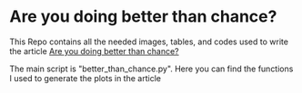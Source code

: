 # Are you doing better than chance?
This Repo contains all the needed images, tables, and codes used to write the article [Are you doing better than chance?](https://medium.com/@motta607/are-you-doing-better-than-chance-6b26bc67fa39)

The main script is "better_than_chance.py". Here you can find the functions I used to generate the plots in the article
